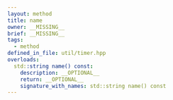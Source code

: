 ```yaml
---
layout: method
title: name
owner: __MISSING__
brief: __MISSING__
tags:
  - method
defined_in_file: util/timer.hpp
overloads:
  std::string name() const:
    description: __OPTIONAL__
    return: __OPTIONAL__
    signature_with_names: std::string name() const
---
```

